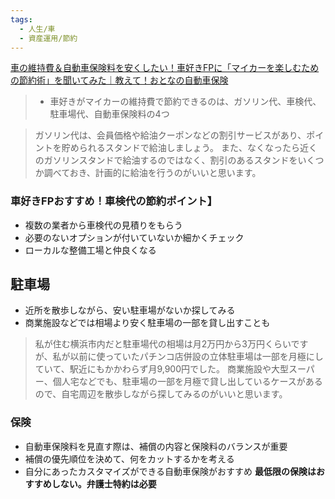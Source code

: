 ```yaml
---
tags:
  - 人生/車
  - 資産運用/節約
---
```

[車の維持費＆自動車保険料を安くしたい！車好きFPに「マイカーを楽しむための節約術」を聞いてみた｜教えて！おとなの自動車保険](https://www.sompo-direct.co.jp/otona/oshiete/car/cars-savings01.html)

>- 車好きがマイカーの維持費で節約できるのは、ガソリン代、車検代、駐車場代、自動車保険料の4つ

>ガソリン代は、会員価格や給油クーポンなどの割引サービスがあり、ポイントを貯められるスタンドで給油しましょう。
また、なくなったら近くのガソリンスタンドで給油するのではなく、割引のあるスタンドをいくつか調べておき、計画的に給油を行うのがいいと思います。

### **車好きFPおすすめ！車検代の節約ポイント】** 

- 複数の業者から車検代の見積りをもらう
- 必要のないオプションが付いていないか細かくチェック
- ローカルな整備工場と仲良くなる

## 駐車場
- 近所を散歩しながら、安い駐車場がないか探してみる
- 商業施設などでは相場より安く駐車場の一部を貸し出すことも

>私が住む横浜市内だと駐車場代の相場は月2万円から3万円くらいですが、私が以前に使っていたパチンコ店併設の立体駐車場は一部を月極にしていて、駅近にもかかわらず月9,900円でした。
商業施設や大型スーパー、個人宅などでも、駐車場の一部を月極で貸し出しているケースがあるので、自宅周辺を散歩しながら探してみるのがいいと思います。

### 保険 

- 自動車保険料を見直す際は、補償の内容と保険料のバランスが重要
- 補償の優先順位を決めて、何をカットするかを考える
- 自分にあったカスタマイズができる自動車保険がおすすめ
**最低限の保険はおすすめしない。弁護士特約は必要**

